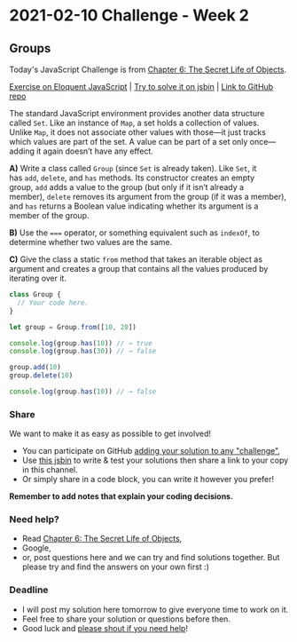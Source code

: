# 2021-02-10 Challenge - Week 2

## Groups

Today's JavaScript Challenge is from [Chapter 6: The Secret Life of Objects](https://eloquentjavascript.net/06_object.html).

[Exercise on Eloquent JavaScript](https://eloquentjavascript.net/06_object.html#i_rpYp9Ou4LG) | [Try to solve it on jsbin](https://jsbin.com/duwowomipo/edit?js,console) | [Link to GitHub repo](https://github.com/codejourneys-org/wednesday-javascript-challenge)

The standard JavaScript environment provides another data structure called `Set`. Like an instance of `Map`, a set holds a collection of values. Unlike `Map`, it does not associate other values with those—it just tracks which values are part of the set. A value can be part of a set only once—adding it again doesn’t have any effect.

**A)** Write a class called `Group` (since `Set` is already taken). Like `Set`, it has `add`, `delete`, and `has` methods. Its constructor creates an empty group, `add` adds a value to the group (but only if it isn’t already a member), `delete` removes its argument from the group (if it was a member), and `has` returns a Boolean value indicating whether its argument is a member of the group.

**B)** Use the `===` operator, or something equivalent such as `indexOf`, to determine whether two values are the same.

**C)** Give the class a static `from` method that takes an iterable object as argument and creates a group that contains all the values produced by iterating over it.

```js
class Group {
  // Your code here.
}

let group = Group.from([10, 20])

console.log(group.has(10)) // → true
console.log(group.has(30)) // → false

group.add(10)
group.delete(10)

console.log(group.has(10)) // → false
```

### Share

We want to make it as easy as possible to get involved!

- You can participate on GitHub [adding your solution to any "challenge"](https://github.com/codejourneys-org/wednesday-javascript-challenge/blob/main/challenges/how-to.md),
- Use [this jsbin](https://jsbin.com/duwowomipo/edit?js,console) to write & test your solutions then share a link to your copy in this channel.
- Or simply share in a code block, you can write it however you prefer!

**Remember to add notes that explain your coding decisions.**

### Need help?

- Read [Chapter 6: The Secret Life of Objects](https://eloquentjavascript.net/06_object.html),
- Google,
- or, post questions here and we can try and find solutions together. But please try and find the answers on your own first :)

### Deadline

- I will post my solution here tomorrow to give everyone time to work on it.
- Feel free to share your solution or questions before then.
- Good luck and [please shout if you need help](https://twitter.com/_moodybones)!
